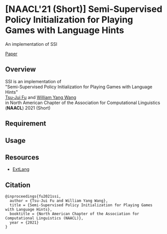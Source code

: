 # [NAACL'21 (Short)] Semi-Supervised Policy Initialization for Playing Games with Language Hints
An implementation of SSI

[Paper](https://tsujuifu.github.io/pubs/naacl21_ssi.pdf)

## Overview
SSI is an implementation of <br> 
"Semi-Supervised Policy Initialization for Playing Games with Language Hints" <br> 
[Tsu-Jui Fu](https://tsujuifu.github.io/) and [William Yang Wang](https://sites.cs.ucsb.edu/~william/) <br> 
in North American Chapter of the Association for Computational Linguistics (**NAACL**) 2021 (Short)

## Requirement

## Usage

## Resources
+ [ExtLang](https://github.com/prasoongoyal/rl-learn)

## Citation
```
@inproceedings{fu2021ssi, 
  author = {Tsu-Jui Fu and William Yang Wang}, 
  title = {Semi-Supervised Policy Initialization for Playing Games with Language Hints}, 
  booktitle = {North American Chapter of the Association for Computational Linguistics (NAACL)}, 
  year = {2021} 
}
```
